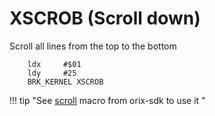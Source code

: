 # XSCROB (Scroll down)

Scroll all lines from the top to the bottom

```ca65
    ldx     #$01
    ldy     #25
    BRK_KERNEL XSCROB
```

!!! tip "See [scroll](../../../home/orixsdk_macros/scroll) macro from orix-sdk to use it "


